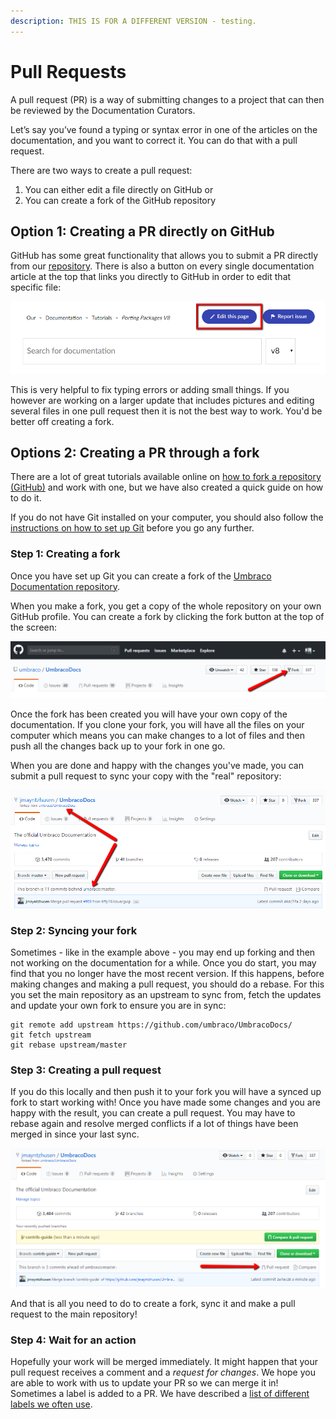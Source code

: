 ```yaml
---
description: THIS IS FOR A DIFFERENT VERSION - testing.
---
```


# Pull Requests

A pull request \(PR\) is a way of submitting changes to a project that can then be reviewed by the Documentation Curators.

Let’s say you’ve found a typing or syntax error in one of the articles on the documentation, and you want to correct it. You can do that with a pull request.

There are two ways to create a pull request:

1. You can either edit a file directly on GitHub or
2. You can create a fork of the GitHub repository

## Option 1: Creating a PR directly on GitHub

GitHub has some great functionality that allows you to submit a PR directly from our [repository](https://github.com/umbraco/UmbracoDocs/). There is also a button on every single documentation article at the top that links you directly to GitHub in order to edit that specific file:

![Button that lets you edit an article right away](../.gitbook/assets/edit-this-page.png)

This is very helpful to fix typing errors or adding small things. If you however are working on a larger update that includes pictures and editing several files in one pull request then it is not the best way to work. You'd be better off creating a fork.

## Options 2: Creating a PR through a fork

There are a lot of great tutorials available online on [how to fork a repository \(GitHub\)](https://help.github.com/articles/fork-a-repo/) and work with one, but we have also created a quick guide on how to do it.

If you do not have Git installed on your computer, you should also follow the [instructions on how to set up Git](https://help.github.com/articles/set-up-git/) before you go any further.

### Step 1: Creating a fork

Once you have set up Git you can create a fork of the [Umbraco Documentation repository](https://github.com/umbraco/UmbracoDocs/).

When you make a fork, you get a copy of the whole repository on your own GitHub profile. You can create a fork by clicking the fork button at the top of the screen:

![](../.gitbook/assets/fork-repository.png)

Once the fork has been created you will have your own copy of the documentation. If you clone your fork, you will have all the files on your computer which means you can make changes to a lot of files and then push all the changes back up to your fork in one go.

When you are done and happy with the changes you've made, you can submit a pull request to sync your copy with the "real" repository: 

![](../.gitbook/assets/example-of-fork.png)

### Step 2: Syncing your fork

Sometimes - like in the example above - you may end up forking and then not working on the documentation for a while. Once you do start, you may find that you no longer have the most recent version. If this happens, before making changes and making a pull request, you should do a rebase. For this you set the main repository as an upstream to sync from, fetch the updates and update your own fork to ensure you are in sync:

```text
git remote add upstream https://github.com/umbraco/UmbracoDocs/
git fetch upstream
git rebase upstream/master
```

### Step 3: Creating a pull request

If you do this locally and then push it to your fork you will have a synced up fork to start working with! Once you have made some changes and you are happy with the result, you can create a pull request. You may have to rebase again and resolve merged conflicts if a lot of things have been merged in since your last sync.

![Creating a pull request](../.gitbook/assets/pull-request.png)

And that is all you need to do to create a fork, sync it and make a pull request to the main repository!

### Step 4: Wait for an action

Hopefully your work will be merged immediately. It might happen that your pull request receives a comment and a _request for changes_. We hope you are able to work with us to update your PR so we can merge it in! Sometimes a label is added to a PR. We have described a [list of different labels we often use](https://github.com/sofietoft/ContribTests/tree/bad19a9702b35be7ef7bd44370da82497f849387/index.md#labels).

